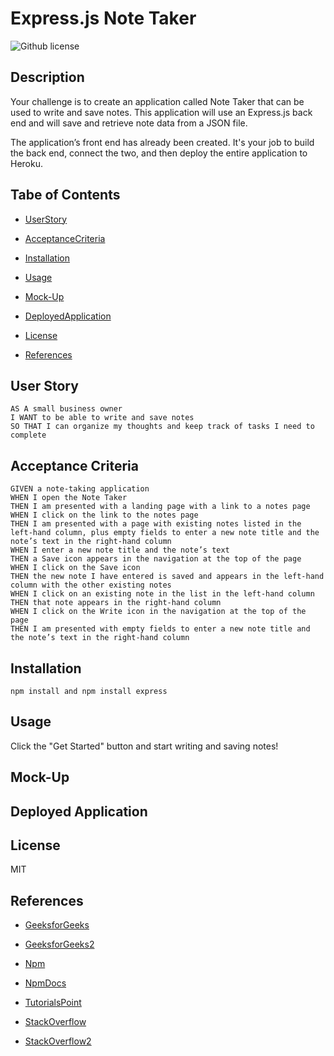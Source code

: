# Express.js Note Taker
![Github license](https://img.shields.io/badge/license-MIT-blue.svg)

## Description

Your challenge is to create an application called Note Taker that can be used to write and save notes. This application will use an Express.js back end and will save and retrieve note data from a JSON file.

The application’s front end has already been created. It's your job to build the back end, connect the two, and then deploy the entire application to Heroku.

## Tabe of Contents

* [UserStory](#user-story)

* [AcceptanceCriteria](#acceptance-criteria)

* [Installation](#installation)

* [Usage](#usage)

* [Mock-Up](#mock-up)

* [DeployedApplication](#deployed-application)

* [License](#license)

* [References](#references)

## User Story

```
AS A small business owner
I WANT to be able to write and save notes
SO THAT I can organize my thoughts and keep track of tasks I need to complete
```

## Acceptance Criteria

```
GIVEN a note-taking application
WHEN I open the Note Taker
THEN I am presented with a landing page with a link to a notes page
WHEN I click on the link to the notes page
THEN I am presented with a page with existing notes listed in the left-hand column, plus empty fields to enter a new note title and the note’s text in the right-hand column
WHEN I enter a new note title and the note’s text
THEN a Save icon appears in the navigation at the top of the page
WHEN I click on the Save icon
THEN the new note I have entered is saved and appears in the left-hand column with the other existing notes
WHEN I click on an existing note in the list in the left-hand column
THEN that note appears in the right-hand column
WHEN I click on the Write icon in the navigation at the top of the page
THEN I am presented with empty fields to enter a new note title and the note’s text in the right-hand column
```

## Installation

```
npm install and npm install express
```

## Usage

Click the "Get Started" button and start writing and saving notes! 

## Mock-Up


## Deployed Application


## License 
 MIT 

## References

* [GeeksforGeeks](https://www.geeksforgeeks.org/express-js-express-urlencoded-function/)

* [GeeksforGeeks2](https://www.geeksforgeeks.org/express-js-express-static-function/)

* [Npm](https://www.npmjs.com/package/qs)

* [NpmDocs](https://docs.npmjs.com/cli/v7/commands/npm-start)

* [TutorialsPoint](https://www.tutorialspoint.com/express-js-express-urlencoded-method#)

* [StackOverflow](https://stackoverflow.com/questions/29960764/what-does-extended-mean-in-express-4-0#:~:text=The%20extended%20option%20allows%20to,like%20experience%20with%20URL%2Dencoded.)

* [StackOverflow2](https://stackoverflow.com/questions/29136374/what-the-difference-between-qs-and-querystring)

